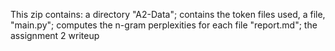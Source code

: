 This zip contains:
    a directory "A2-Data"; contains the token files used, 
    a file, "main.py"; computes the n-gram perplexities for each file
    "report.md"; the assignment 2 writeup

